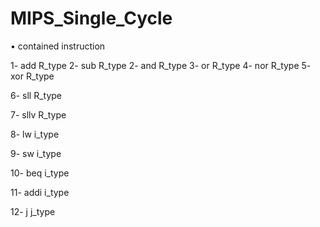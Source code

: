 # MIPS_Single_Cycle
•	contained instruction

1- add       R_type
2- sub       R_type
2- and       R_type
3- or        R_type
4- nor       R_type
5- xor       R_type

6- sll       R_type

7- sllv      R_type

8- lw        i_type

9- sw        i_type

10- beq      i_type

11- addi     i_type

12- j        j_type



